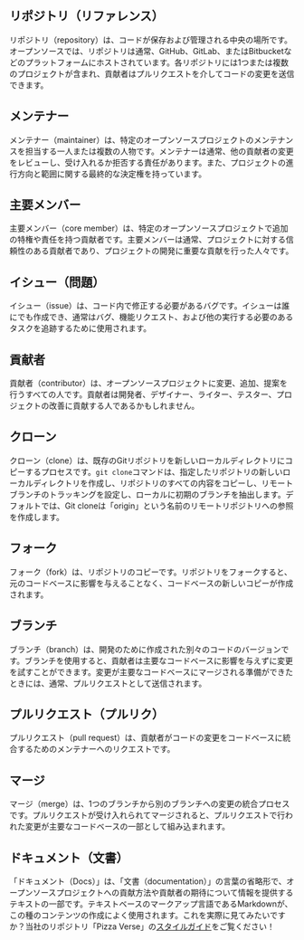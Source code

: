 ## リポジトリ（リファレンス）

リポジトリ（repository）は、コードが保存および管理される中央の場所です。オープンソースでは、リポジトリは通常、GitHub、GitLab、またはBitbucketなどのプラットフォームにホストされています。各リポジトリには1つまたは複数のプロジェクトが含まれ、貢献者はプルリクエストを介してコードの変更を送信できます。

## メンテナー

メンテナー（maintainer）は、特定のオープンソースプロジェクトのメンテナンスを担当する一人または複数の人物です。メンテナーは通常、他の貢献者の変更をレビューし、受け入れるか拒否する責任があります。また、プロジェクトの進行方向と範囲に関する最終的な決定権を持っています。

## 主要メンバー

主要メンバー（core member）は、特定のオープンソースプロジェクトで追加の特権や責任を持つ貢献者です。主要メンバーは通常、プロジェクトに対する信頼性のある貢献者であり、プロジェクトの開発に重要な貢献を行った人々です。

## イシュー（問題）

イシュー（issue）は、コード内で修正する必要があるバグです。イシューは誰にでも作成でき、通常はバグ、機能リクエスト、および他の実行する必要のあるタスクを追跡するために使用されます。

## 貢献者

貢献者（contributor）は、オープンソースプロジェクトに変更、追加、提案を行うすべての人です。貢献者は開発者、デザイナー、ライター、テスター、プロジェクトの改善に貢献する人であるかもしれません。

## クローン

クローン（clone）は、既存のGitリポジトリを新しいローカルディレクトリにコピーするプロセスです。`git clone`コマンドは、指定したリポジトリの新しいローカルディレクトリを作成し、リポジトリのすべての内容をコピーし、リモートブランチのトラッキングを設定し、ローカルに初期のブランチを抽出します。デフォルトでは、Git cloneは「origin」という名前のリモートリポジトリへの参照を作成します。

## フォーク

フォーク（fork）は、リポジトリのコピーです。リポジトリをフォークすると、元のコードベースに影響を与えることなく、コードベースの新しいコピーが作成されます。

## ブランチ

ブランチ（branch）は、開発のために作成された別々のコードのバージョンです。ブランチを使用すると、貢献者は主要なコードベースに影響を与えずに変更を試すことができます。変更が主要なコードベースにマージされる準備ができたときには、通常、プルリクエストとして送信されます。

## プルリクエスト（プルリク）

プルリクエスト（pull request）は、貢献者がコードの変更をコードベースに統合するためのメンテナーへのリクエストです。

## マージ

マージ（merge）は、1つのブランチから別のブランチへの変更の統合プロセスです。プルリクエストが受け入れられてマージされると、プルリクエストで行われた変更が主要なコードベースの一部として組み込まれます。

## ドキュメント（文書）

「ドキュメント（Docs）」は、「文書（documentation）」の言葉の省略形で、オープンソースプロジェクトへの貢献方法や貢献者の期待について情報を提供するテキストの一部です。テキストベースのマークアップ言語であるMarkdownが、この種のコンテンツの作成によく使用されます。これを実際に見てみたいですか？当社のリポジトリ「Pizza Verse」の[スタイルガイド](https://github.com/open-sauced/pizza-verse/blob/main/style-guide.md)をご覧ください！